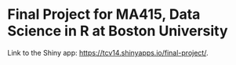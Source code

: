 # Final Project for MA415, Data Science in R at Boston University

Link to the Shiny app: https://tcv14.shinyapps.io/final-project/.

